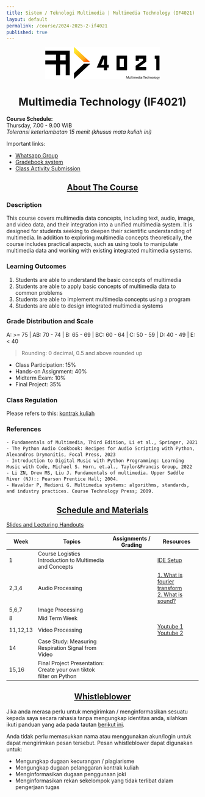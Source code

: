 ```yaml
---
title: Sistem / Teknologi Multimedia | Multimedia Technology (IF4021)
layout: default
permalink: /course/2024-2025-2-if4021
published: true
---
```


<p align="center">
  <img src="/assets/images/IF4021_logo.png" width="300" alt="Multimedia Technology Course">
</p>
<h1 align="center">Multimedia Technology (IF4021)</h1>

**Course Schedule:**<br>
Thursday, 7.00 - 9.00 WIB<br>
_Toleransi keterlambatan 15 menit (khusus mata kuliah ini)_

Important links:
- [Whatsapp Group](https://chat.whatsapp.com/HIy6KcSG8gFKVTM4pOkNVx)
- [Gradebook system](https://gradebook.mctm.web.id)
- [Class Activity Submission](https://docs.google.com/forms/d/e/1FAIpQLSdHSagii0vdwvWOQbaQoxY5N6pHa2BEWd6eybHLKlkpl62jmg/viewform?usp=dialog)

<h2 align="center"><u>About The Course</u></h2>

### Description
This course covers multimedia data concepts, including text, audio, image, and video data, and their integration into a unified multimedia system. It is designed for students seeking to deepen their scientific understanding of multimedia. In addition to exploring multimedia concepts theoretically, the course includes practical aspects, such as using tools to manipulate multimedia data and working with existing integrated multimedia systems.

### Learning Outcomes
1. Students are able to understand the basic concepts of multimedia
2. Students are able to apply basic concepts of multimedia data to common problems
3. Students are able to implement multimedia concepts using a program
4. Students are able to design integrated multimedia systems

### Grade Distribution and Scale
A: >= 75 | AB: 70 - 74 | B: 65 - 69 | BC: 60 - 64 | C: 50 - 59 | D: 40 - 49 | E: < 40
> Rounding: 0 decimal, 0.5 and above rounded up<br>
- Class Participation: 15%
- Hands-on Assignment: 40%
- Midterm Exam: 10%
- Final Project: 35%

### Class Regulation
Please refers to this: [kontrak kuliah](/course/rules)

### References
```
- Fundamentals of Multimedia, Third Edition, Li et al., Springer, 2021
- The Python Audio Cookbook: Recipes for Audio Scripting with Python, Alexandros Drymonitis, Focal Press, 2023
- Introduction to Digital Music with Python Programming: Learning Music with Code, Michael S. Horn, et.al., Taylor&Francis Group, 2022
- Li ZN, Drew MS, Liu J. Fundamentals of multimedia. Upper Saddle River (NJ):: Pearson Prentice Hall; 2004.
- Havaldar P, Medioni G. Multimedia systems: algorithms, standards, and industry practices. Course Technology Press; 2009.
```

<h2 align="center"><u>Schedule and Materials</u></h2>

[Slides and Lecturing Handouts](https://drive.google.com/drive/folders/1pqpROgiGVIq_gtjwKV0xvfh2vrWT2q9k?usp=sharing)

| Week     | Topics                                                              | Assignments / Grading | Resources                                                                                                                                            |
| -------- | ------------------------------------------------------------------- | --------------------- | ---------------------------------------------------------------------------------------------------------------------------------------------------- |
| 1        | Course Logistics<br>Introduction to Multimedia and Concepts         |                       | [IDE Setup](/course/env-install)                                                                                                                     |
| 2,3,4    | Audio Processing                                                    |                       | [1. What is fourier transform](https://youtu.be/spUNpyF58BY?si=_qEShXtuyEJSJTWH)<br>[2. What is sound?](https://www.youtube.com/watch?v=24yESm63tSY) |
| 5,6,7    | Image Processing                                                    |                       |                                                                                                                                                      |
| 8        | Mid Term Week                                                       |                       |                                                                                                                                                      |
| 11,12,13 | Video Processing                                                    |                       | [Youtube 1](https://www.youtube.com/watch?v=3dET-EoIMM8)<br>[Youtube 2](https://youtu.be/Kv1Hiv3ox8I?si=TxJPsg0J46GZ_tbL)                            |
| 14       | Case Study: Measuring Respiration Signal from Video                 |                       |                                                                                                                                                      |
| 15,16    | Final Project Presentation: Create your own tiktok filter on Python |                       |                                                                                                                                                      |

<h2 align="center"><u>Whistleblower</u></h2>

Jika anda merasa perlu untuk mengirimkan / menginformasikan sesuatu kepada saya secara rahasia tanpa mengungkap identitas anda, silahkan ikuti panduan yang ada pada tautan [berikut ini](/contact/anon).

Anda tidak perlu memasukkan nama atau menggunakan akun/login untuk dapat mengirimkan pesan tersebut. Pesan whistleblower dapat digunakan untuk:
- Mengungkap dugaan kecurangan / plagiarisme
- Mengungkap dugaan pelanggaran kontrak kuliah
- Menginformasikan dugaan penggunaan joki
- Menginformasikan rekan sekelompok yang tidak terlibat dalam pengerjaan tugas